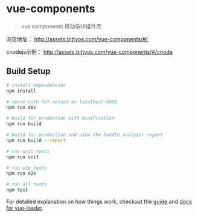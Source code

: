 # vue-components

> vue components 移动端UI组件库
>
浏览地址：
http://assets.bittyos.com/vue-components/#/

cnodejs示例：
http://assets.bittyos.com/vue-components/#/cnode

## Build Setup

``` bash
# install dependencies
npm install

# serve with hot reload at localhost:8080
npm run dev

# build for production with minification
npm run build

# build for production and view the bundle analyzer report
npm run build --report

# run unit tests
npm run unit

# run e2e tests
npm run e2e

# run all tests
npm test
```

For detailed explanation on how things work, checkout the [guide](http://vuejs-templates.github.io/webpack/) and [docs for vue-loader](http://vuejs.github.io/vue-loader).

